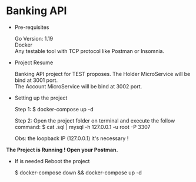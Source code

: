 # Banking API

- Pre-requisites
  
  Go Version: 1.19 <br>
  Docker <br>
  Any testable tool with TCP protocol like Postman or Insomnia.

- Project Resume

  Banking API project for TEST proposes.
  The Holder MicroService will be bind at 3001 port.  
  The Account MicroService will be bind at 3002 port.

- Setting up the project

  Step 1: $ docker-compose up -d

  Step 2: Open the project folder on terminal and execute the follow command: $ cat .sql | mysql -h 127.0.0.1 -u root -P 3307

  Obs: the loopback IP (127.0.0.1) it's necessary !

<b>The Project is Running ! Open your Postman.</b>

- If is needed Reboot the project

  $ docker-compose down && docker-compose up -d



